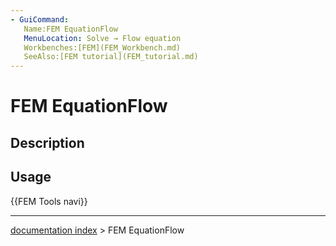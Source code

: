 ```yaml
---
- GuiCommand:
   Name:FEM EquationFlow
   MenuLocation: Solve → Flow equation
   Workbenches:[FEM](FEM_Workbench.md)
   SeeAlso:[FEM tutorial](FEM_tutorial.md)
---
```


# FEM EquationFlow

## Description

## Usage




 {{FEM Tools navi}}

---
[documentation index](../README.md) > FEM EquationFlow
